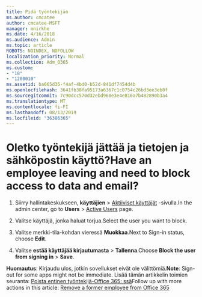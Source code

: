 ```yaml
---
title: Pidä työntekijän
ms.author: cmcatee
author: cmcatee-MSFT
manager: mnirkhe
ms.date: 4/16/2018
ms.audience: Admin
ms.topic: article
ROBOTS: NOINDEX, NOFOLLOW
localization_priority: Normal
ms.collection: Adm_O365
ms.custom:
- "18"
- "1200010"
ms.assetid: ba665d35-f4af-4bd0-b52d-841df7454d4b
ms.openlocfilehash: 3641fb38fa95173a6367c1c0754c26bd3ee3eb0f
ms.sourcegitcommit: 7c90dcc570d32ebd968e3e4e816a7b482890b3a4
ms.translationtype: MT
ms.contentlocale: fi-FI
ms.lasthandoff: 08/13/2019
ms.locfileid: "36386365"
---
```

# <a name="have-an-employee-leaving-and-need-to-block-access-to-data-and-email"></a><span data-ttu-id="79b2f-102">Oletko työntekijä jättää ja tietojen ja sähköpostin käyttö?</span><span class="sxs-lookup"><span data-stu-id="79b2f-102">Have an employee leaving and need to block access to data and email?</span></span>
  
1. <span data-ttu-id="79b2f-103">Siirry hallintakeskukseen, **käyttäjien** \> [Aktiiviset käyttäjät](https://go.microsoft.com/fwlink/p/?linkid=834822) -sivulla.</span><span class="sxs-lookup"><span data-stu-id="79b2f-103">In the admin center, go to **Users** \> [Active Users](https://go.microsoft.com/fwlink/p/?linkid=834822) page.</span></span>

2. <span data-ttu-id="79b2f-104">Valitse käyttäjä, jonka haluat torjua.</span><span class="sxs-lookup"><span data-stu-id="79b2f-104">Select the user you want to block.</span></span>

3. <span data-ttu-id="79b2f-105">Valitse merkki-tila-kohdan vieressä **Muokkaa**.</span><span class="sxs-lookup"><span data-stu-id="79b2f-105">Next to Sign-in status, choose **Edit**.</span></span>

4. <span data-ttu-id="79b2f-106">Valitse **estää käyttäjää kirjautumasta** \> **Tallenna**.</span><span class="sxs-lookup"><span data-stu-id="79b2f-106">Choose **Block the user from signing in** \> **Save**.</span></span>

<span data-ttu-id="79b2f-107">**Huomautus**: Kirjaudu ulos, jotkin sovellukset eivät ole välittömiä.</span><span class="sxs-lookup"><span data-stu-id="79b2f-107">**Note**: Sign-out for some apps might not be immediate.</span></span> <span data-ttu-id="79b2f-108">Lisää tämän artikkelin toimien seuranta: [Poista entinen työntekijä-Office 365: ssä](https://docs.microsoft.com/en-us/office365/admin/add-users/remove-former-employee)</span><span class="sxs-lookup"><span data-stu-id="79b2f-108">Follow up with more actions in this article: [Remove a former employee from Office 365](https://docs.microsoft.com/en-us/office365/admin/add-users/remove-former-employee)</span></span>
